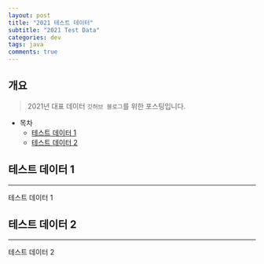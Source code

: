 ```yaml
---
layout: post
title: "2021 테스트 데이터"
subtitle: "2021 Test Data"
categories: dev
tags: java
comments: true
---
```


## 개요

> 2021년 대표 데이터 `깃허브 블로그`를 위한 포스팅입니다.

- 목차
  - [테스트 데이터 1](#테스트-데이터-1)
  - [테스트 데이터 2](#테스트-데이터-2)

## 테스트 데이터 1

---

테스트 데이터 1

## 테스트 데이터 2

---

테스트 데이터 2
